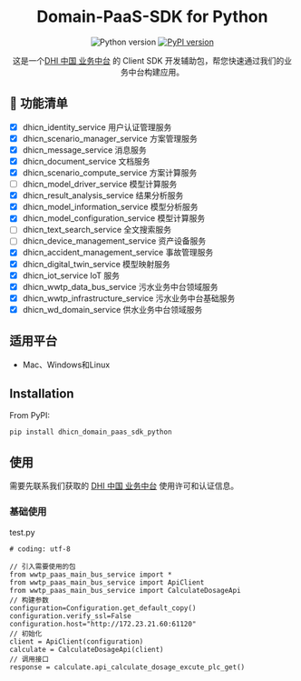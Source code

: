 <h1 align="center"> Domain-PaaS-SDK for Python </h1>
<div align="center">

 ![Python version](https://img.shields.io/pypi/pyversions/mikeio.svg)
[![PyPI version](https://badge.fury.io/py/dhicn_domain_paas_sdk_python.svg)](https://badge.fury.io/py/dhicn_domain_paas_sdk_python)
  
这是一个[DHI 中国 业务中台](https://online-products.dhichina.cn/) 的 Client SDK 开发辅助包，帮您快速通过我们的业务中台构建应用。

</div>

## 🔆 功能清单

- [x] dhicn_identity_service 用户认证管理服务
- [x] dhicn_scenario_manager_service 方案管理服务
- [x] dhicn_message_service 消息服务
- [x] dhicn_document_service 文档服务
- [x] dhicn_scenario_compute_service 方案计算服务
- [ ] dhicn_model_driver_service 模型计算服务
- [x] dhicn_result_analysis_service 结果分析服务
- [x] dhicn_model_information_service 模型分析服务
- [x] dhicn_model_configuration_service 模型计算服务
- [ ] dhicn_text_search_service 全文搜索服务
- [ ] dhicn_device_management_service 资产设备服务
- [x] dhicn_accident_management_service 事故管理服务
- [x] dhicn_digital_twin_service 模型映射服务
- [x] dhicn_iot_service IoT 服务
- [x] dhicn_wwtp_data_bus_service 污水业务中台领域服务
- [x] dhicn_wwtp_infrastructure_service 污水业务中台基础服务
- [x] dhicn_wd_domain_service 供水业务中台领域服务

## 适用平台
* Mac、Windows和Linux

## Installation

From PyPI: 

`pip install dhicn_domain_paas_sdk_python`

## 使用

需要先联系我们获取的 [DHI 中国 业务中台](https://online-products.dhichina.cn/) 使用许可和认证信息。

### 基础使用
test.py
```
# coding: utf-8

// 引入需要使用的包
from wwtp_paas_main_bus_service import *
from wwtp_paas_main_bus_service import ApiClient
from wwtp_paas_main_bus_service import CalculateDosageApi
// 构建参数
configuration=Configuration.get_default_copy()
configuration.verify_ssl=False
configuration.host="http://172.23.21.60:61120"
// 初始化
client = ApiClient(configuration)
calculate = CalculateDosageApi(client)
// 调用接口
response = calculate.api_calculate_dosage_excute_plc_get()

```
